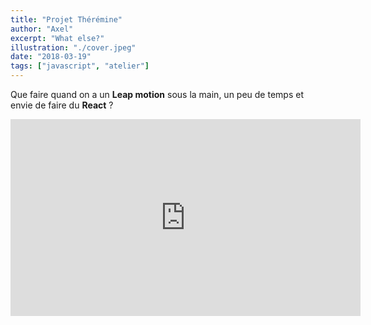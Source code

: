 ```yaml
---
title: "Projet Thérémine"
author: "Axel"
excerpt: "What else?"
illustration: "./cover.jpeg"
date: "2018-03-19"
tags: ["javascript", "atelier"]
---
```


Que faire quand on a un **Leap motion** sous la main, un peu de temps et envie de faire du **React** ?

<p style="text-align:center"><iframe width="560" height="315" src="https://www.youtube.com/embed/YqThy-u1Y8A?rel=0" frameborder="0" allow="autoplay; encrypted-media" allowfullscreen></iframe>
